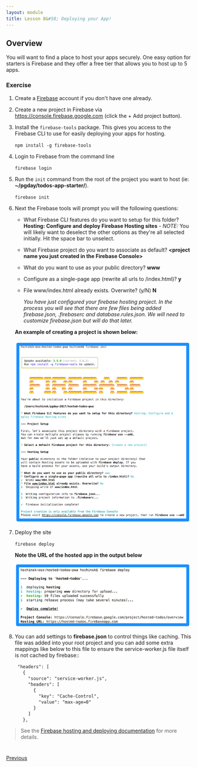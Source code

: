 ```yaml
---
layout: module
title: Lesson 8&#58; Deploying your App!
---
```


## Overview
You will want to find a place to host your apps securely. One easy option for starters is Firebase and they offer a free tier that allows you to host up to 5 apps. 

### Exercise 

1. Create a [Firebase](http://firebase.google.com) account if you don't have one already. 

2. Create a new project in Firebase via https://console.firebase.google.com (click the + Add project button).

3. Install the `firebase-tools` package. This gives you access to the Firebase CLI to use for easily deploying your apps for hosting. 

    `npm install -g firebase-tools`

4. Login to Firebase from the command line
    
    `firebase login`

5. Run the `init` command from the root of the project you want to host (ie: **~/pgday/todos-app-starter/**).
    
      `firebase init`

6. Next the Firebase tools will prompt you will the following questions: 

    - What Firebase CLI features do you want to setup for this folder? **Hosting: Configure and deploy Firebase Hosting sites** - _NOTE:_ You will likely want to deselect the other options as they're all selected initially. Hit the space bar to unselect.

     - What Firebase project do you want to associate as default? **&lt;project name you just created in the Firebase Console&gt;**

     - What do you want to use as your public directory? **www**

     - Configure as a single-page app (rewrite all urls to /index.html)? **y**
    
     - File www/index.html already exists. Overwrite? (y/N) **N**
    
       _You have just configured your firebase hosting project. In the process you will see that there are few files being added firebase.json, .firebaserc and database.rules.json. We will need to customize firebase.json but will do that later._

   **An example of creating a project is shown below:** 

   ![](images/firebase.png)

7. Deploy the site

      `firebase deploy`

   **Note the URL of the hosted app in the output below**

   ![](images/firebase-deploy.png)

6. You can add settings to **firebase.json** to control things like caching. This file was added into your root project and you can add some extra mappings like below to this file to ensure the service-worker.js file itself is not cached by firebase::

        "headers": [
          {
            "source": "service-worker.js",
            "headers": [
              {
                "key": "Cache-Control",
                "value": "max-age=0"
              }
            ]
          },

>See the [Firebase hosting and deploying documentation](https://firebase.google.com/docs/hosting/deploying) for more details. 

<div class="row" style="margin-top:40px;">
<div class="col-sm-12">
<a href="lesson7.html" class="btn btn-default"><i class="glyphicon glyphicon-chevron-left"></i> Previous</a>
</div>
</div>
